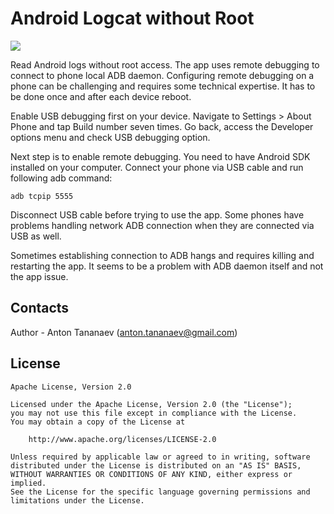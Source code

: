 # Android Logcat without Root

[![](https://play.google.com/intl/en_us/badges/images/badge_new.png)](https://play.google.com/store/apps/details?id=com.tananaev.logcat)

Read Android logs without root access. The app uses remote debugging to connect to phone local ADB daemon. Configuring remote debugging on a phone can be challenging and requires some technical expertise. It has to be done once and after each device reboot.

Enable USB debugging first on your device. Navigate to Settings > About Phone and tap Build number seven times. Go back, access the Developer options menu and check USB debugging option.

Next step is to enable remote debugging. You need to have Android SDK installed on your computer. Connect your phone via USB cable and run following adb command:

```
adb tcpip 5555
```

Disconnect USB cable before trying to use the app. Some phones have problems handling network ADB connection when they are connected via USB as well.

Sometimes establishing connection to ADB hangs and requires killing and restarting the app. It seems to be a problem with ADB daemon itself and not the app issue.

## Contacts

Author - Anton Tananaev ([anton.tananaev@gmail.com](mailto:anton.tananaev@gmail.com))

## License

    Apache License, Version 2.0

    Licensed under the Apache License, Version 2.0 (the "License");
    you may not use this file except in compliance with the License.
    You may obtain a copy of the License at

        http://www.apache.org/licenses/LICENSE-2.0

    Unless required by applicable law or agreed to in writing, software
    distributed under the License is distributed on an "AS IS" BASIS,
    WITHOUT WARRANTIES OR CONDITIONS OF ANY KIND, either express or implied.
    See the License for the specific language governing permissions and
    limitations under the License.
